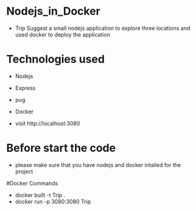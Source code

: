 # Nodejs_in_Docker

- Trip Suggest a small nodejs application to explore three locations and used docker to deploy the application

# Technologies used
 - Nodejs
 - Express
 - pug
 - Docker
 
 - visit http://localhost:3080
 
# Before start the code
  - please make sure that you have nodejs and docker intalled for the project

#Docker Commands
  - docker built -t Trip .
  - docker run -p 3080:3080 Trip
